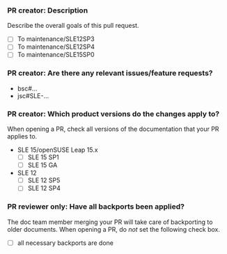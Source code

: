 ### PR creator: Description

Describe the overall goals of this pull request.


- [ ] To maintenance/SLE12SP3
- [ ] To maintenance/SLE12SP4
- [ ] To maintenance/SLE15SP0

### PR creator: Are there any relevant issues/feature requests?

* bsc#...
* jsc#SLE-...

### PR creator: Which product versions do the changes apply to?

When opening a PR, check all versions of the documentation that your PR applies to.

- SLE 15/openSUSE Leap 15.x
  - [ ] SLE 15 SP1
  - [ ] SLE 15 GA
- SLE 12
  - [ ] SLE 12 SP5
  - [ ] SLE 12 SP4

### PR reviewer only: Have all backports been applied?

The doc team member merging your PR will take care of backporting to older documents.
When opening a PR, do *not* set the following check box.

- [ ] all necessary backports are done
